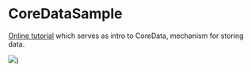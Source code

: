 #  CoreDataSample

[Online tutorial](https://www.hackingwithswift.com/books/ios-swiftui/how-to-combine-core-data-and-swiftui) which serves as intro to CoreData, mechanism for storing data. 

![](https://github.com/peterlamar/ios-examples/blob/master/coredatasample/coredata.png))
